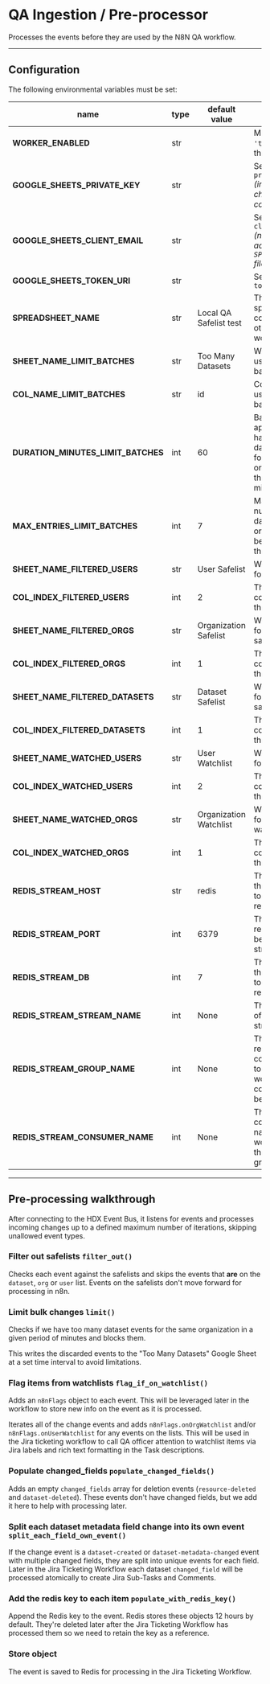 # QA Ingestion / Pre-processor

Processes the events before they are used by the N8N QA workflow.

---

## Configuration

The following environmental variables must be set:

 **name**                           | **type** | **default value**      | **description**                                                                                                
------------------------------------|----------|------------------------|----------------------------------------------------------------------------------------------------------------
 **WORKER_ENABLED**                 | str      |                        | Must be set to `'true'` to enable the worker                                                                            
 **GOOGLE_SHEETS_PRIVATE_KEY**      | str      |                        | Service Account `private_key` _(including `\n` characters & comments)_                                                        
 **GOOGLE_SHEETS_CLIENT_EMAIL**     | str      |                        | Service Account `client_email` _(needs to have access to the `SPREADSHEET_NAME` file)_                                  
 **GOOGLE_SHEETS_TOKEN_URI**        | str      |                        | Service Account `token_uri`                                                                                    
 **SPREADSHEET_NAME**               | str      | Local QA Safelist test | The name of the spreadsheet containing the other worksheets                                                    
 **SHEET_NAME_LIMIT_BATCHES**       | str      | Too Many Datasets      | Worksheet name used for limiting batches                                                                       
 **COL_NAME_LIMIT_BATCHES**         | str      | id                     | Column name used for limiting batches                                                                          
 **DURATION_MINUTES_LIMIT_BATCHES** | int      | 60                     | Batch limiting applies if we have too many dataset events for the same organization in the specified minutes
 **MAX_ENTRIES_LIMIT_BATCHES**      | int      | 7                      | Maximum number of datasets per organization before limiting them                                              
 **SHEET_NAME_FILTERED_USERS**      | str      | User Safelist          | Worksheet name for user safelist                                                                               
 **COL_INDEX_FILTERED_USERS**       | int      | 2                      | The index of the column containig the value                                                                    
 **SHEET_NAME_FILTERED_ORGS**       | str      | Organization Safelist  | Worksheet name for organization safelist                                                                       
 **COL_INDEX_FILTERED_ORGS**        | int      | 1                      | The index of the column containig the value                                                                    
 **SHEET_NAME_FILTERED_DATASETS**   | str      | Dataset Safelist       | Worksheet name for organization safelist                                                                       
 **COL_INDEX_FILTERED_DATASETS**    | int      | 1                      | The index of the column containig the value                                                                    
 **SHEET_NAME_WATCHED_USERS**       | str      | User Watchlist         | Worksheet name for user watchlist                                                                              
 **COL_INDEX_WATCHED_USERS**        | int      | 2                      | The index of the column containig the value                                                                    
 **SHEET_NAME_WATCHED_ORGS**        | str      | Organization Watchlist | Worksheet name for organization watchlist                                                                      
 **COL_INDEX_WATCHED_ORGS**         | int      | 1                      | The index of the column containig the value                                                                    
 **REDIS_STREAM_HOST**              | str      | redis                  | The hostname of the redis service to be used for redis streams
 **REDIS_STREAM_PORT**              | int      | 6379                   | The port for the redis service to be used for redis streams
 **REDIS_STREAM_DB**                | int      | 7                      | The database in the redis service to be used for redis streams
 **REDIS_STREAM_STREAM_NAME**       | int      | None                   | The name (key) of the redis streams
 **REDIS_STREAM_GROUP_NAME**        | int      | None                   | The name for the redis stream consumer group to which this worker (the consumer) will belong
 **REDIS_STREAM_CONSUMER_NAME**     | int      | None                   | The name of the consumer (the name of this worker) inside the consumer group



---

## Pre-processing walkthrough

After connecting to the HDX Event Bus, it listens for events and processes incoming changes up to a defined maximum
number of iterations, skipping unallowed event types.

### Filter out safelists `filter_out()`

Checks each event against the safelists and skips the events that **are** on the `dataset`, `org` or `user` list. Events
on the safelists don't move forward for processing in n8n.

### Limit bulk changes `limit()`

Checks if we have too many dataset events for the same organization in a given period of minutes and blocks them.

This writes the discarded events to the "Too Many Datasets" Google Sheet at a set time interval to avoid limitations.

### Flag items from watchlists `flag_if_on_watchlist()`

Adds an `n8nFlags` object to each event. This will be leveraged later in the workflow to store new info on the event as
it is processed.

Iterates all of the change events and adds `n8nFlags.onOrgWatchlist` and/or `n8nFlags.onUserWatchlist` for any events on
the lists. This will be used in the Jira ticketing workflow to call QA officer attention to watchlist items via Jira
labels and rich text formatting in the Task descriptions.

### Populate changed_fields `populate_changed_fields()`

Adds an empty `changed_fields` array for deletion events (`resource-deleted` and `dataset-deleted`). These events don't
have changed fields, but we add it here to help with processing later.

### Split each dataset metadata field change into its own event `split_each_field_own_event()`

If the change event is a `dataset-created` or `dataset-metadata-changed` event with multiple changed fields, they are
split into unique events for each field. Later in the Jira Ticketing Workflow each dataset `changed_field` will be
processed atomically to create Jira Sub-Tasks and Comments.

### Add the redis key to each item `populate_with_redis_key()`

Append the Redis key to the event. Redis stores these objects 12 hours by default. They're deleted later after
the Jira Ticketing Workflow has processed them so we need to retain the key as a reference.

### Store object

The event is saved to Redis for processing in the Jira Ticketing Workflow. 
